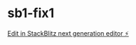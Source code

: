 # sb1-fix1

[Edit in StackBlitz next generation editor ⚡️](https://stackblitz.com/~/github.com/drmas001/sb1-fix1)